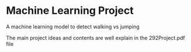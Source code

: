 # Machine Learning Project
A machine learning model to detect walking vs jumping  

The main project ideas and contents are well explain in the 292Project.pdf file
